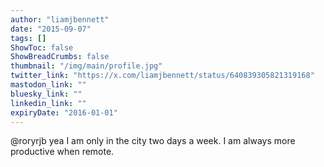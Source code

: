 ```yaml
---
author: "liamjbennett"
date: "2015-09-07"
tags: []
ShowToc: false
ShowBreadCrumbs: false
thumbnail: "/img/main/profile.jpg"
twitter_link: "https://x.com/liamjbennett/status/640839305821319168"
mastodon_link: ""
bluesky_link: ""
linkedin_link: ""
expiryDate: "2016-01-01"
---
```


@roryrjb yea I am only in the city two days a week. I am always more productive when remote.

